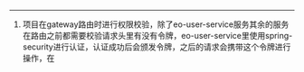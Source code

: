 ___
1. 项目在gateway路由时进行权限校验，除了eo-user-service服务其余的服务在路由之前都需要校验请求头里有没有令牌，eo-user-service里使用spring-security进行认证，认证成功后会颁发令牌，之后的请求会携带这个令牌进行操作，在